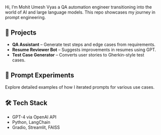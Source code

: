 Hi, I’m Mohit Umesh Vyas a QA automation engineer transitioning into the world of AI and large language models. This repo showcases my journey in prompt engineering.

## 🔬 Projects
- **QA Assistant** – Generate test steps and edge cases from requirements.
- **Resume Reviewer Bot** – Suggests improvements in resumes using GPT.
- **Test Case Generator** – Converts user stories to Gherkin-style test cases.

## 📘 Prompt Experiments
Explore detailed examples of how I iterated prompts for various use cases.

## 🛠 Tech Stack
- GPT-4 via OpenAI API
- Python, LangChain
- Gradio, Streamlit, FAISS
